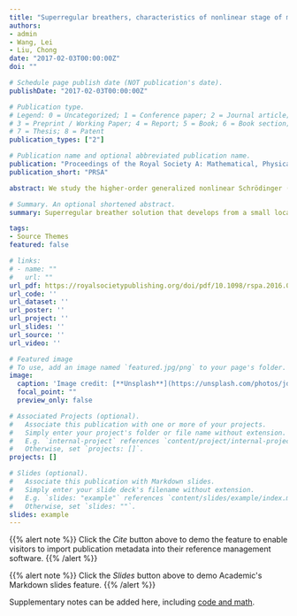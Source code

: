 ```yaml
---
title: "Superregular breathers, characteristics of nonlinear stage of modulation instability induced by higher-order effects"
authors:
- admin
- Wang, Lei
- Liu, Chong
date: "2017-02-03T00:00:00Z"
doi: ""

# Schedule page publish date (NOT publication's date).
publishDate: "2017-02-03T00:00:00Z"

# Publication type.
# Legend: 0 = Uncategorized; 1 = Conference paper; 2 = Journal article;
# 3 = Preprint / Working Paper; 4 = Report; 5 = Book; 6 = Book section;
# 7 = Thesis; 8 = Patent
publication_types: ["2"]

# Publication name and optional abbreviated publication name.
publication: "Proceedings of the Royal Society A: Mathematical, Physical and Engineering Sciences"
publication_short: "PRSA"

abstract: We study the higher-order generalized nonlinear Schrödinger (NLS) equation describing the propagation of ultrashort optical pulse in optical ﬁbres. By using Darboux transformation, we derive the superregular breather solution that develops from a small localized perturbation. This type of solution can be used to characterize the nonlinear stage of the modulation instability (MI) of the condensate. In particular, we show some novel characteristics of the nonlinear stage of MI arising from higherorder effects: (i) coexistence of a quasi-Akhmediev breather and a multipeak soliton; (ii) two multipeak solitons propagation in opposite directions; (iii) a beating pattern followed by two multipeak solitons in the same direction. It is found that these patterns generated from a small localized perturbation do not have the analogues in the standard NLS equation. Our results enrich Zakharov’s theory of superregular breathers and could provide helpful insight on the nonlinear stage of MI in presence of the higherorder effects.

# Summary. An optional shortened abstract.
summary: Superregular breather solution that develops from a small localized perturbation based on the higher-order generalized nonlinear Schrödinger (NLS) equation.

tags:
- Source Themes
featured: false

# links:
# - name: ""
#   url: ""
url_pdf: https://royalsocietypublishing.org/doi/pdf/10.1098/rspa.2016.0681
url_code: ''
url_dataset: ''
url_poster: ''
url_project: ''
url_slides: ''
url_source: ''
url_video: ''

# Featured image
# To use, add an image named `featured.jpg/png` to your page's folder. 
image:
  caption: 'Image credit: [**Unsplash**](https://unsplash.com/photos/jdD8gXaTZsc)'
  focal_point: ""
  preview_only: false

# Associated Projects (optional).
#   Associate this publication with one or more of your projects.
#   Simply enter your project's folder or file name without extension.
#   E.g. `internal-project` references `content/project/internal-project/index.md`.
#   Otherwise, set `projects: []`.
projects: []

# Slides (optional).
#   Associate this publication with Markdown slides.
#   Simply enter your slide deck's filename without extension.
#   E.g. `slides: "example"` references `content/slides/example/index.md`.
#   Otherwise, set `slides: ""`.
slides: example
---
```


{{% alert note %}}
Click the *Cite* button above to demo the feature to enable visitors to import publication metadata into their reference management software.
{{% /alert %}}

{{% alert note %}}
Click the *Slides* button above to demo Academic's Markdown slides feature.
{{% /alert %}}

Supplementary notes can be added here, including [code and math](https://sourcethemes.com/academic/docs/writing-markdown-latex/).
